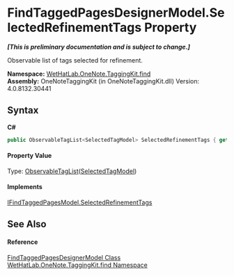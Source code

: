 # FindTaggedPagesDesignerModel.SelectedRefinementTags Property 
 _**\[This is preliminary documentation and is subject to change.\]**_

Observable list of tags selected for refinement.

**Namespace:**&nbsp;<a href="0e3a8efd-07d2-1709-b1cd-709153222081">WetHatLab.OneNote.TaggingKit.find</a><br />**Assembly:**&nbsp;OneNoteTaggingKit (in OneNoteTaggingKit.dll) Version: 4.0.8132.30441

## Syntax

**C#**<br />
``` C#
public ObservableTagList<SelectedTagModel> SelectedRefinementTags { get; }
```


#### Property Value
Type: <a href="059ed89c-302a-e9b3-5d21-aac50b75032b">ObservableTagList</a>(<a href="85c9b9b9-bb23-33cf-cd55-93e9d288ea45">SelectedTagModel</a>)

#### Implements
<a href="4f9dc741-08e5-21f8-0a49-c1097fc85d8c">IFindTaggedPagesModel.SelectedRefinementTags</a><br />

## See Also


#### Reference
<a href="d7a56022-2fb3-d50d-038d-a3a5d1d49fe2">FindTaggedPagesDesignerModel Class</a><br /><a href="0e3a8efd-07d2-1709-b1cd-709153222081">WetHatLab.OneNote.TaggingKit.find Namespace</a><br />
